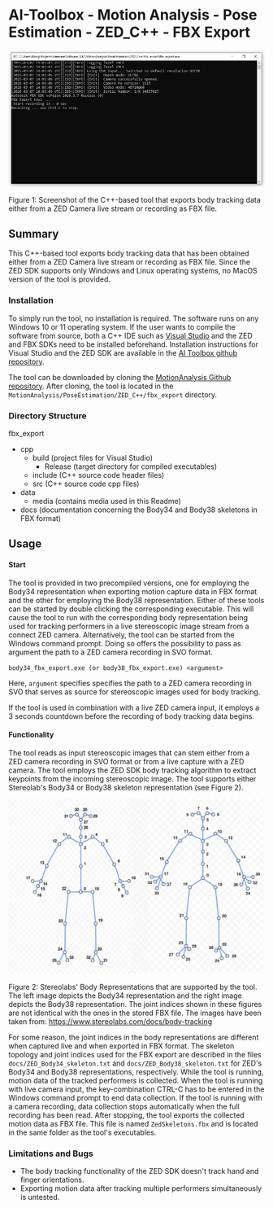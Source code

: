 # AI-Toolbox - Motion Analysis - Pose Estimation - ZED_C++ - FBX Export

![analysis_screenshot](./data/media/fbx_export_screenshot.JPG)

Figure 1: Screenshot of the C++-based tool that exports body tracking data either from a ZED Camera live stream or recording as FBX file. 

## Summary

This C++-based tool exports body tracking data that has been obtained either from a ZED Camera live stream or recording as FBX file.  Since the ZED SDK supports only Windows and Linux operating systems, no MacOS version of the tool is provided. 

### Installation

To simply run the tool, no installation is required. The software runs on any Windows 10 or 11 operating system. If the user wants to compile the software from source, both a C++ IDE such as [Visual Studio](https://visualstudio.microsoft.com/vs/community/) and the ZED and FBX SDKs need to be installed beforehand. Installation instructions for Visual Studio and the ZED SDK are available in the [AI Toolbox github repository](https://github.com/bisnad/AIToolbox). 

The tool can be downloaded by cloning the [MotionAnalysis Github repository](https://github.com/bisnad/MotionAnalysis). After cloning, the tool is located in the `MotionAnalysis/PoseEstimation/ZED_C++/fbx_export` directory.

### Directory Structure

fbx_export

- cpp
  - build (project files for Visual Studio)
    - Release (target directory for compiled executables)
  - include (C++ source code header files)
  - src (C++ source code cpp files)
- data
  - media (contains media used in this Readme)
- docs (documentation concerning the Body34 and Body38 skeletons in FBX format)

## Usage
#### Start

The tool is provided in two precompiled versions, one for employing the Body34 representation when exporting motion capture data in FBX  format and the other for employing the Body38 representation. Either of these tools can be started by double clicking the corresponding executable.  This will cause the tool to run with the corresponding body representation being used for tracking performers in a live stereoscopic image stream from a connect ZED camera. Alternatively, the tool can be started from the Windows command prompt.  Doing so offers the possibility to pass as argument the path to a ZED camera recording in SVO format.

```
body34_fbx_export.exe (or body38_fbx_export.exe) <argument>
```

Here, `argument` specifies  specifies the path to a ZED camera recording in SVO that serves as source for stereoscopic images used for body tracking. 

If the tool is used in combination with a live ZED camera input, it employs a 3 seconds countdown before the recording of body tracking data begins. 

#### Functionality

The tool reads as input stereoscopic images that can stem either from a ZED camera recording in SVO format or from a live capture with a ZED camera. The tool employs the ZED SDK body tracking algorithm to extract keypoints from the incoming stereoscopic image. The tool supports either Stereolab's Body34 or Body38 skeleton representation (see Figure 2). 

<img src="data/media/body_skeletons.png" style="zoom: 80%;" />

Figure 2: Stereolabs' Body Representations that are supported by the tool. The left image depicts the Body34 representation and the right image depicts the Body38 representation. The joint indices shown in these figures are not identical with the ones in the stored FBX file. The images have been taken from: https://www.stereolabs.com/docs/body-tracking

For some reason, the joint indices in the body representations are different when captured live and when exported in FBX format. The skeleton topology and joint indices used for the FBX export are described in the files `docs/ZED_Body34_skeleton.txt` and `docs/ZED_Body38_skeleton.txt` for ZED's Body34 and Body38 representations, respectively. While the tool is running, motion data of the tracked performers is collected. When the tool is running with live camera input, the key-combination CTRL-C has to be entered in the Windows command prompt to end data collection. If the tool is running with a camera recording, data collection stops automatically when the full recording has been read. After stopping, the tool exports the collected motion data as FBX file. This file is named `ZedSkeletons.fbx` and is located in the same folder as the tool's executables. 

### Limitations and Bugs

- The body tracking functionality of the ZED SDK doesn't track hand and finger orientations.
- Exporting motion data after tracking multiple performers simultaneously is untested.